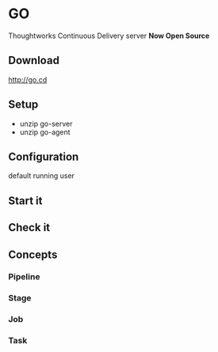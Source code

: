 # GO

Thoughtworks Continuous Delivery server
__Now Open Source__

## Download
http://go.cd

## Setup
* unzip go-server
* unzip go-agent

## Configuration 
default running user

## Start it

## Check it

## Concepts

### Pipeline

### Stage

### Job

### Task



